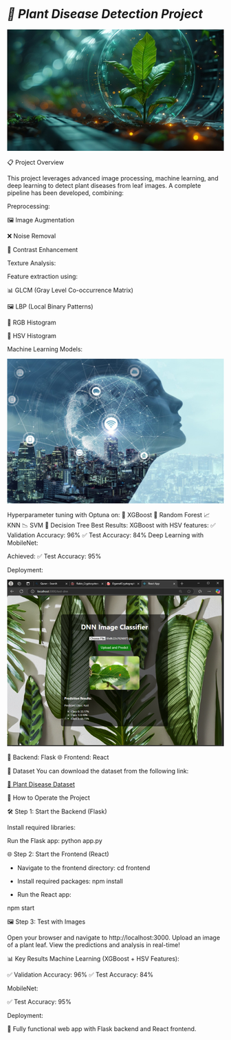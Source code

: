 # **_🌱 Plant Disease Detection Project_** 


![back](readme_background.jpg)


📋 Project Overview

This project leverages advanced image processing, machine learning, and deep learning to detect plant diseases from leaf images. A complete pipeline has been developed, combining:

Preprocessing:

🖼️ Image Augmentation

❌ Noise Removal

🌟 Contrast Enhancement

Texture Analysis:

Feature extraction using:

📊 GLCM (Gray Level Co-occurrence Matrix)

🖼️ LBP (Local Binary Patterns)

🌈 RGB Histogram

🎨 HSV Histogram

Machine Learning Models:

![back](Modeling_image.jpeg)


Hyperparameter tuning with Optuna on:
🌟 XGBoost
🌳 Random Forest
📈 KNN
📉 SVM
🌲 Decision Tree
Best Results:
XGBoost with HSV features:
✅ Validation Accuracy: 96%
✅ Test Accuracy: 84%
Deep Learning with MobileNet:

Achieved:
✅ Test Accuracy: 95%

Deployment:

![back](Deployment_image.PNG)

🔧 Backend: Flask
🌐 Frontend: React

📂 Dataset
You can download the dataset from the following link:

[🔗 Plant Disease Dataset](https://www.kaggle.com/datasets/rashikrahmanpritom/plant-disease-recognition-dataset)

🚀 How to Operate the Project

🛠️ Step 1: Start the Backend (Flask)

Install required libraries:

Run the Flask app:
python app.py  

🌐 Step 2: Start the Frontend (React)

* Navigate to the frontend directory:
cd frontend  

* Install required packages:
npm install  

* Run the React app:

npm start  

🖼️ Step 3: Test with Images

Open your browser and navigate to http://localhost:3000.
Upload an image of a plant leaf.
View the predictions and analysis in real-time!

📊 Key Results
Machine Learning (XGBoost + HSV Features):

✅ Validation Accuracy: 96%
✅ Test Accuracy: 84%

MobileNet:

✅ Test Accuracy: 95%

Deployment:

🌟 Fully functional web app with Flask backend and React frontend.
